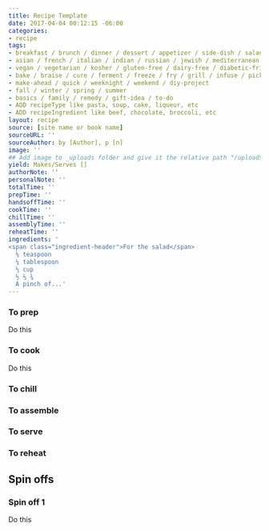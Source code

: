 ```yaml
---
title: Recipe Template
date: 2017-04-04 00:12:15 -06:00
categories:
- recipe
tags:
- breakfast / brunch / dinner / dessert / appetizer / side-dish / salad / sauce / drink / snack
- asian / french / italian / indian / russian / jewish / mediterranean / mexican / moroccan / southern / modern
- vegan / vegetarian / kosher / gluten-free / dairy-free / diabetic-friendly / paleo
- bake / braise / cure / ferment / freeze / fry / grill / infuse / pickle / poach / pressure-cook / raw / roast / saute / smoke / sous-vide / steam
- make-ahead / quick / weeknight / weekend / diy-project
- fall / winter / spring / summer
- basics / family / remedy / gift-idea / to-do
- ADD recipeType like pasta, soup, cake, liqueur, etc
- ADD recipeIngredient like beef, chocolate, broccoli, etc
layout: recipe
source: [site name or book name]
sourceURL: ''
sourceAuthor: by [Author], p [n]
image: ''
## Add image to _uploads folder and give it the relative path "/uploads/FILENAME.jpg"
yield: Makes/Serves []
authorNote: ''
personalNote: ''
totalTime: ''
prepTime: ''
handsoffTime: ''
cookTime: ''
chillTime: ''
assemblyTime: ''
reheatTime: ''
ingredients: '
<span class="ingredient-header">For the salad</span>
  ⅛ teaspoon
  ¼ tablespoon
  ⅓ cup
  ½ ⅔ ¾
  A pinch of...'
---
```


### To prep

Do this

### To cook

Do this

### To chill

### To assemble

### To serve

### To reheat

## Spin offs

### Spin off 1

Do this
